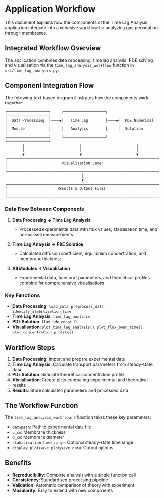 # Application Workflow

This document explains how the components of the Time Lag Analysis application integrate into a cohesive workflow for analyzing gas permeation through membranes.

## Integrated Workflow Overview

The application combines data processing, time lag analysis, PDE solving, and visualisation via the `time_lag_analysis_workflow` function in `src/time_lag_analysis.py`.

## Component Integration Flow

The following text-based diagram illustrates how the components work together:

```
┌───────────────────┐     ┌───────────────────┐     ┌───────────────────┐
│  Data Processing  │────▶│   Time Lag        │────▶│  PDE Numerical    │
│  Module           │     │   Analysis        │     │  Solution         │
└───────────────────┘     └───────────────────┘     └───────────────────┘
        │                         │                         │
        │                         │                         │
        ▼                         ▼                         ▼
┌─────────────────────────────────────────────────────────────────────┐
│                         Visualisation Layer                          │
└─────────────────────────────────────────────────────────────────────┘
                                   │
                                   ▼
┌─────────────────────────────────────────────────────────────────────┐
│                       Results & Output Files                         │
└─────────────────────────────────────────────────────────────────────┘
```

### Data Flow Between Components

1. **Data Processing → Time Lag Analysis**
   - Processed experimental data with flux values, stabilisation time, and normalised measurements

2. **Time Lag Analysis → PDE Solution**
   - Calculated diffusion coefficient, equilibrium concentration, and membrane thickness

3. **All Modules → Visualisation**
   - Experimental data, transport parameters, and theoretical profiles combine for comprehensive visualisations

### Key Functions

- **Data Processing**: `load_data`, `preprocess_data`, `identify_stabilisation_time`
- **Time Lag Analysis**: `time_lag_analysis`
- **PDE Solution**: `flux_pde_const_D`
- **Visualisation**: `plot_time_lag_analysis()`, `plot_flux_over_time()`, `plot_concentration_profile()`

## Workflow Steps

1. **Data Processing**: Import and prepare experimental data
2. **Time Lag Analysis**: Calculate transport parameters from steady-state data
3. **PDE Solution**: Simulate theoretical concentration profile
4. **Visualisation**: Create plots comparing experimental and theoretical results
5. **Results**: Store calculated parameters and processed data

## The Workflow Function

The `time_lag_analysis_workflow()` function takes these key parameters:
- `datapath`: Path to experimental data file
- `L_cm`: Membrane thickness
- `d_cm`: Membrane diameter
- `stabilisation_time_range`: Optional steady-state time range
- `display_plot`/`save_plot`/`save_data`: Output options

## Benefits

- **Reproducibility**: Complete analysis with a single function call
- **Consistency**: Standardised processing pipeline
- **Validation**: Automatic comparison of theory with experiment
- **Modularity**: Easy to extend with new components